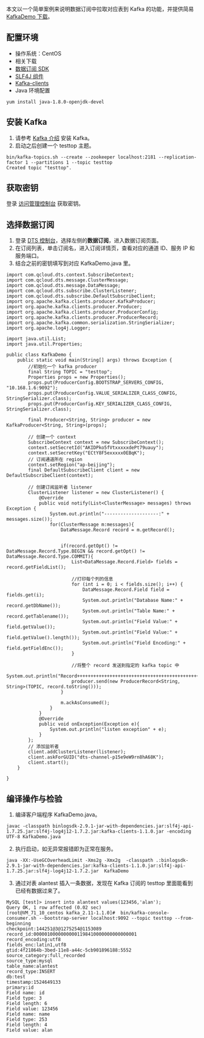 
本文以一个简单案例来说明数据订阅中拉取对应表到 Kafka 的功能，并提供简易 [KafkaDemo 下载](https://main.qcloudimg.com/raw/cf803ad5ddbb3f20534d98a5a0a23334/KafkaDemo.zip)。

## 配置环境
- 操作系统：CentOS
- 相关下载
 - [数据订阅 SDK](https://subscribesdk-1254408587.cos.ap-beijing.myqcloud.com/binlogsdk-2.8.2-jar-with-dependencies.jar?_ga=1.22270587.1971922487.1581299091)
 - [SLF4J 组件](https://main.qcloudimg.com/raw/f8a577788af1d57cd269410fbe436a35/SLF4J.zip)
 - [Kafka-clients](https://main.qcloudimg.com/raw/a60f793a4eafe5f77e63615c5ce920e8/kafka-clients-1.1.0.jar)
- Java 环境配置 
```
yum install java-1.8.0-openjdk-devel 
```

## 安装 Kafka 
1. 请参考 [Kafka 介绍](http://kafka.apache.org/quickstart) 安装 Kafka。
2. 启动之后创建一个 testtop 主题。
```
bin/kafka-topics.sh --create --zookeeper localhost:2181 --replication-factor 1 --partitions 1 --topic testtop
Created topic "testtop".
```

## 获取密钥
登录 [访问管理控制台](https://console.cloud.tencent.com/cam/capi) 获取密钥。

## 选择数据订阅
1. 登录 [DTS 控制台](https://console.cloud.tencent.com/dtsnew/migrate/page)，选择左侧的**数据订阅**，进入数据订阅页面。
2. 在订阅列表，单击订阅名，进入订阅详情页，查看对应的通道 ID、服务 IP 和服务端口。
3. 结合之前的密钥填写到对应 KafkaDemo.java 里。
```
import com.qcloud.dts.context.SubscribeContext;
import com.qcloud.dts.message.ClusterMessage;
import com.qcloud.dts.message.DataMessage;
import com.qcloud.dts.subscribe.ClusterListener;
import com.qcloud.dts.subscribe.DefaultSubscribeClient;
import org.apache.kafka.clients.producer.KafkaProducer;
import org.apache.kafka.clients.producer.Producer;
import org.apache.kafka.clients.producer.ProducerConfig;
import org.apache.kafka.clients.producer.ProducerRecord;
import org.apache.kafka.common.serialization.StringSerializer;
import org.apache.log4j.Logger;

import java.util.List;
import java.util.Properties;

public class KafkaDemo {
    public static void main(String[] args) throws Exception {
        //初始化一个 kafka producer
        final String TOPIC = "testtop";
        Properties props = new Properties();
        props.put(ProducerConfig.BOOTSTRAP_SERVERS_CONFIG, "10.168.1.6:9092");
        props.put(ProducerConfig.VALUE_SERIALIZER_CLASS_CONFIG, StringSerializer.class);
        props.put(ProducerConfig.KEY_SERIALIZER_CLASS_CONFIG, StringSerializer.class);

        final Producer<String, String> producer = new KafkaProducer<String, String>(props);

        // 创建一个 context
        SubscribeContext context = new SubscribeContext();
        context.setSecretId("AKIDPko5fVtxxxxxdePt79uauy");
        context.setSecretKey("ECtY8F5exxxxx0EBqK");
        // 订阅通道所在 region
        context.setRegion("ap-beijing");
        final DefaultSubscribeClient client = new DefaultSubscribeClient(context);

        // 创建订阅监听者 listener
        ClusterListener listener = new ClusterListener() {
            @Override
            public void notify(List<ClusterMessage> messages) throws Exception {
                System.out.println("--------------------:" + messages.size());
                for(ClusterMessage m:messages){
                    DataMessage.Record record = m.getRecord();


                    if(record.getOpt() != DataMessage.Record.Type.BEGIN && record.getOpt() != DataMessage.Record.Type.COMMIT){
                        List<DataMessage.Record.Field> fields = record.getFieldList();

                        //打印每个列的信息
                        for (int i = 0; i < fields.size(); i++) {
                            DataMessage.Record.Field field = fields.get(i);
                            System.out.println("Database Name:" + record.getDbName());
                            System.out.println("Table Name:" + record.getTablename());
                            System.out.println("Field Value:" + field.getValue());
                            System.out.println("Field Value:" + field.getValue().length());
                            System.out.println("Field Encoding:" + field.getFieldEnc());
                        }

                        //将整个 record 发送到指定的 kafka topic 中
                        System.out.println("Record+++++++++++++++++++++++++++++++++++++++++++++++++++++++++++++");
                        producer.send(new ProducerRecord<String, String>(TOPIC, record.toString()));
                    }

                    m.ackAsConsumed();
                }
            }
            @Override
            public void onException(Exception e){
                System.out.println("listen exception" + e);
            }
        };
        // 添加监听者
        client.addClusterListener(listener);
        client.askForGUID("dts-channel-p15e9eW9rn8hA68K");
        client.start();
    }

}
```


##  编译操作与检验
1. 编译客户端程序 KafkaDemo.java。
```
javac -classpath binlogsdk-2.9.1-jar-with-dependencies.jar:slf4j-api-1.7.25.jar:slf4j-log4j12-1.7.2.jar:kafka-clients-1.1.0.jar -encoding UTF-8 KafkaDemo.java 
```
2. 执行启动，如无异常报错即为正常在服务。
```
java -XX:-UseGCOverheadLimit -Xms2g -Xmx2g  -classpath .:binlogsdk-2.9.1-jar-with-dependencies.jar:kafka-clients-1.1.0.jar:slf4j-api-1.7.25.jar:slf4j-log4j12-1.7.2.jar  KafkaDemo
```
3. 通过对表 alantest 插入一条数据，发现在 Kafka 订阅的 testtop 里面能看到已经有数据过来了。
```
MySQL [test]> insert into alantest values(123456,'alan');
Query OK, 1 row affected (0.02 sec)
[root@VM_71_10_centos kafka_2.11-1.1.0]#  bin/kafka-console-consumer.sh --bootstrap-server localhost:9092 --topic testtop --from-beginning 
checkpoint:144251@3@1275254@1153089
record_id:00000100000000001198410000000000000001
record_encoding:utf8
fields_enc:latin1,utf8
gtid:4f21864b-3bed-11e8-a44c-5cb901896188:5552
source_category:full_recorded
source_type:mysql
table_name:alantest
record_type:INSERT
db:test
timestamp:1524649133
primary:id
Field name: id
Field type: 3
Field length: 6
Field value: 123456
Field name: name
Field type: 253
Field length: 4
Field value: alan
```

